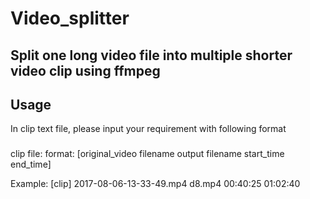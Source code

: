 Video_splitter
==============

Split one long video file into multiple shorter video clip using ffmpeg
-----------------------------------------------------------------------

## Usage ##
  In clip text file, please input your requirement with following format

###
clip file:
  format: [original_video filename output filename start_time end_time]

Example:
[clip]
2017-08-06-13-33-49.mp4 d8.mp4 00:40:25 01:02:40
